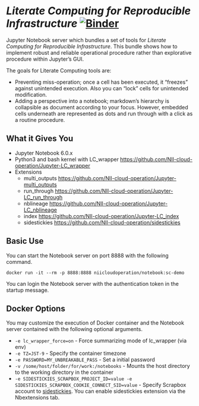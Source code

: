 # *Literate Computing for Reproducible Infrastructure* [![Binder](https://mybinder.org/badge_logo.svg)](https://mybinder.org/v2/gh/NII-cloud-operation/Jupyter-LC_docker/sc-demo)

Jupyter Notebook server which bundles a set of tools for *Literate Computing for Reproducible Infrastructure*.  This bundle shows how to implement robust and reliable operational procedure rather than explorative procedure within Jupyter’s GUI.

The goals for Literate Computing tools are:
* Preventing miss-operation; once a cell has been executed, it “freezes” against unintended execution.  Also you can “lock” cells for unintended modification.
* Adding a perspective into a notebook; markdown’s hierarchy is collapsible as document according to your focus.  However, embedded cells underneath are represented as dots and run through with a click as a routine procedure.

## What it Gives You

- Jupyter Notebook 6.0.x
- Python3 and bash kernel with LC_wrapper https://github.com/NII-cloud-operation/Jupyter-LC_wrapper
- Extensions
    - multi_outputs https://github.com/NII-cloud-operation/Jupyter-multi_outputs
    - run_through https://github.com/NII-cloud-operation/Jupyter-LC_run_through
    - nblineage https://github.com/NII-cloud-operation/Jupyter-LC_nblineage
    - index https://github.com/NII-cloud-operation/Jupyter-LC_index
    - sidestickies https://github.com/NII-cloud-operation/sidestickies

## Basic Use

You can start the Notebook server on port 8888 with the following command.

```
docker run -it --rm -p 8888:8888 niicloudoperation/notebook:sc-demo
```

You can login the Notebook server with the authentication token in the startup message.

## Docker Options

You may customize the execution of Docker container and the Notebook server contained with the following optional arguments.

- `-e lc_wrapper_force=on` - Force summarizing mode of lc_wrapper (via env)
- `-e TZ=JST-9` - Specify the container timezone
- `-e PASSWORD=MY_UNBREAKABLE_PASS` - Set a initial password
- `-v /some/host/folder/for/work:/notebooks` - Mounts the host directory to the working directory in the container
- `-e SIDESTICKIES_SCRAPBOX_PROJECT_ID=value -e SIDESTICKIES_SCRAPBOX_COOKIE_CONNECT_SID=value` - Specify Scrapbox account to [sidestickies](https://github.com/NII-cloud-operation/sidestickies). You can enable sidestickies extension via the Nbextensions tab.
